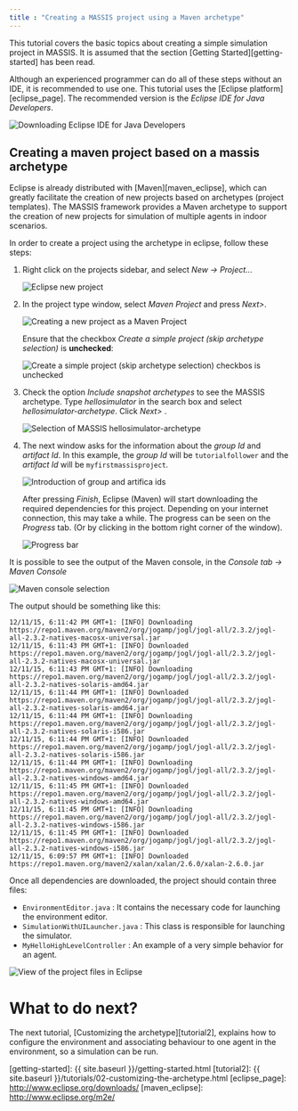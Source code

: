 ```yaml
---
title : "Creating a MASSIS project using a Maven archetype"
---
```

This tutorial covers the basic topics about creating a simple simulation project in MASSIS. It is assumed that the section  [Getting Started][getting-started] has been read.

Although an experienced programmer can do all of these steps without an IDE, it is recommended to use one. 
This tutorial uses the [Eclipse platform][eclipse_page]. The recommended version is the _Eclipse IDE for Java Developers_.

![Downloading Eclipse IDE for Java Developers](http://i.imgur.com/6574ISB.png)

## Creating a maven project based on a massis archetype

Eclipse is already distributed with [Maven][maven_eclipse], which can greatly facilitate the creation of new projects based on archetypes (project templates).
The MASSIS framework provides a Maven archetype to support the creation of new projects for simulation of multiple agents in indoor scenarios.

In order to create a project using the archetype in eclipse, follow these steps:

1. Right click on the projects sidebar, and select _New -> Project..._

    ![Eclipse new project](http://i.imgur.com/jHjluiC.png)

2. In the project type window, select _Maven Project_ and press _Next>_.

    ![Creating a new project as a Maven Project](http://i.imgur.com/nekxikS.png)

    Ensure that the checkbox _Create a simple project (skip archetype selection)_ is **unchecked**:

    ![Create a simple project (skip archetype selection) checkbos is unchecked](http://i.imgur.com/uNrk3nQ.png)


3. Check the option _Include snapshot archetypes_ to see the MASSIS archetype. Type _hellosimulator_ in the search box and select _hellosimulator-archetype_. Click _Next>_ .

    ![Selection of MASSIS hellosimulator-archetype](http://i.imgur.com/9yN8wIN.png)

4. The next window asks for the information about the _group Id_ and _artifact Id_. In this example, the _group Id_ will be `tutorialfollower` and the _artifact Id_ will be `myfirstmassisproject`.

    ![Introduction of group and artifica ids](http://i.imgur.com/KbjsvNR.png)

    After pressing _Finish_, Eclipse (Maven) will start downloading the required dependencies for this project. Depending on your internet connection, this may take a while. The progress can be seen on the _Progress_ tab. (Or by clicking in the bottom right corner of the window).

    ![Progress bar](http://i.imgur.com/YjNf5ai.png)

It is possible to see the output of the Maven console,  in the _Console tab -> Maven Console_ 

![Maven console selection](http://i.imgur.com/Bojyyev.png)

The output should be something like this:

```
12/11/15, 6:11:42 PM GMT+1: [INFO] Downloading https://repo1.maven.org/maven2/org/jogamp/jogl/jogl-all/2.3.2/jogl-all-2.3.2-natives-macosx-universal.jar
12/11/15, 6:11:43 PM GMT+1: [INFO] Downloaded https://repo1.maven.org/maven2/org/jogamp/jogl/jogl-all/2.3.2/jogl-all-2.3.2-natives-macosx-universal.jar
12/11/15, 6:11:43 PM GMT+1: [INFO] Downloading https://repo1.maven.org/maven2/org/jogamp/jogl/jogl-all/2.3.2/jogl-all-2.3.2-natives-solaris-amd64.jar
12/11/15, 6:11:44 PM GMT+1: [INFO] Downloaded https://repo1.maven.org/maven2/org/jogamp/jogl/jogl-all/2.3.2/jogl-all-2.3.2-natives-solaris-amd64.jar
12/11/15, 6:11:44 PM GMT+1: [INFO] Downloading https://repo1.maven.org/maven2/org/jogamp/jogl/jogl-all/2.3.2/jogl-all-2.3.2-natives-solaris-i586.jar
12/11/15, 6:11:44 PM GMT+1: [INFO] Downloaded https://repo1.maven.org/maven2/org/jogamp/jogl/jogl-all/2.3.2/jogl-all-2.3.2-natives-solaris-i586.jar
12/11/15, 6:11:44 PM GMT+1: [INFO] Downloading https://repo1.maven.org/maven2/org/jogamp/jogl/jogl-all/2.3.2/jogl-all-2.3.2-natives-windows-amd64.jar
12/11/15, 6:11:45 PM GMT+1: [INFO] Downloaded https://repo1.maven.org/maven2/org/jogamp/jogl/jogl-all/2.3.2/jogl-all-2.3.2-natives-windows-amd64.jar
12/11/15, 6:11:45 PM GMT+1: [INFO] Downloading https://repo1.maven.org/maven2/org/jogamp/jogl/jogl-all/2.3.2/jogl-all-2.3.2-natives-windows-i586.jar
12/11/15, 6:11:45 PM GMT+1: [INFO] Downloaded https://repo1.maven.org/maven2/org/jogamp/jogl/jogl-all/2.3.2/jogl-all-2.3.2-natives-windows-i586.jar
12/11/15, 6:09:57 PM GMT+1: [INFO] Downloaded https://repo1.maven.org/maven2/xalan/xalan/2.6.0/xalan-2.6.0.jar
```

Once all dependencies are downloaded, the project should contain three files:

- `EnvironmentEditor.java` : It contains the necessary code for launching the environment editor.
- `SimulationWithUILauncher.java` : This class is responsible for launching the simulator.
- `MyHelloHighLevelController` : An example of a very simple behavior for an agent.

![View of the project files in Eclipse](http://i.imgur.com/37HqUP4.png)

# What to do next?

The next tutorial, [Customizing the archetype][tutorial2], explains how to configure the environment and associating behaviour to one agent in the environment, so a simulation can be run.


[getting-started]: {{ site.baseurl }}/getting-started.html
[tutorial2]: {{ site.baseurl }}/tutorials/02-customizing-the-archetype.html
[eclipse_page]: http://www.eclipse.org/downloads/
[maven_eclipse]: http://www.eclipse.org/m2e/
